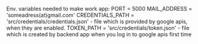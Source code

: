 Env. variables needed to make work app:
	PORT = 5000
	MAIL_ADDRESS = 'someadress(at)gmail.com'
	CREDENTIALS_PATH = 'src/credentials/credentials.json' - file which is provided by google apis, when they are enabled.
	TOKEN_PATH = 'src/credentials/token.json' - file which is created by backend app when you log in to google apis first time

